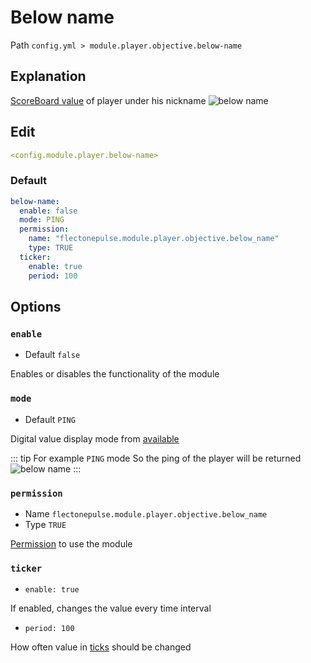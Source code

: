 # Below name
Path `config.yml > module.player.objective.below-name`

## Explanation
[ScoreBoard value](https://minecraft.wiki/w/Scoreboard) of player under his nickname
![below name](/belowname.png)

## Edit
```yaml
<config.module.player.below-name>
```

### Default
```yaml
below-name:
  enable: false
  mode: PING
  permission:
    name: "flectonepulse.module.player.objective.below_name"
    type: TRUE
  ticker:
    enable: true
    period: 100
```

## Options

### `enable`
- Default `false`

Enables or disables the functionality of the module

### `mode`
- Default `PING`

Digital value display mode from [available](#modes-values)

::: tip For example `PING` mode
So the ping of the player will be returned
![below name](/belowname.png)
:::

### `permission`
- Name `flectonepulse.module.player.objective.below_name`
- Type `TRUE`

[Permission](/en/config/module/#explanation) to use the module

### `ticker`
- `enable: true`

If enabled, changes the value every time interval

- `period: 100`

How often value in [ticks](https://minecraft.wiki/w/Tick) should be changed

<!--@include: @/en/parts/objective.md-->